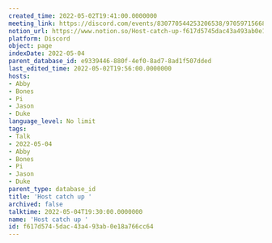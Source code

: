 ```yaml
---
created_time: 2022-05-02T19:41:00.0000000
meeting_link: https://discord.com/events/830770544253206538/970597156681568276
notion_url: https://www.notion.so/Host-catch-up-f617d5745dac43a493ab0e18a766cc64
platform: Discord
object: page
indexDate: 2022-05-04
parent_database_id: e9339446-880f-4ef0-8ad7-8ad1f507dded
last_edited_time: 2022-05-02T19:56:00.0000000
hosts:
- Abby
- Bones
- Pi
- Jason
- Duke
language_level: No limit
tags:
- Talk
- 2022-05-04
- Abby
- Bones
- Pi
- Jason
- Duke
parent_type: database_id
title: 'Host catch up '
archived: false
talktime: 2022-05-04T19:30:00.0000000
name: 'Host catch up '
id: f617d574-5dac-43a4-93ab-0e18a766cc64
---
```





